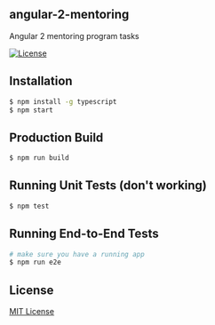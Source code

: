 ## angular-2-mentoring
Angular 2 mentoring program tasks

[![License](https://img.shields.io/badge/license-MIT-blue.svg)](http://opensource.org/licenses/MIT)

## Installation

```bash
$ npm install -g typescript
$ npm start
```

## Production Build
```bash
$ npm run build
```

## Running Unit Tests (don't working)
```bash
$ npm test
```

## Running End-to-End Tests
```bash
# make sure you have a running app
$ npm run e2e
```

## License
<a href="https://opensource.org/licenses/MIT">MIT License</a>
